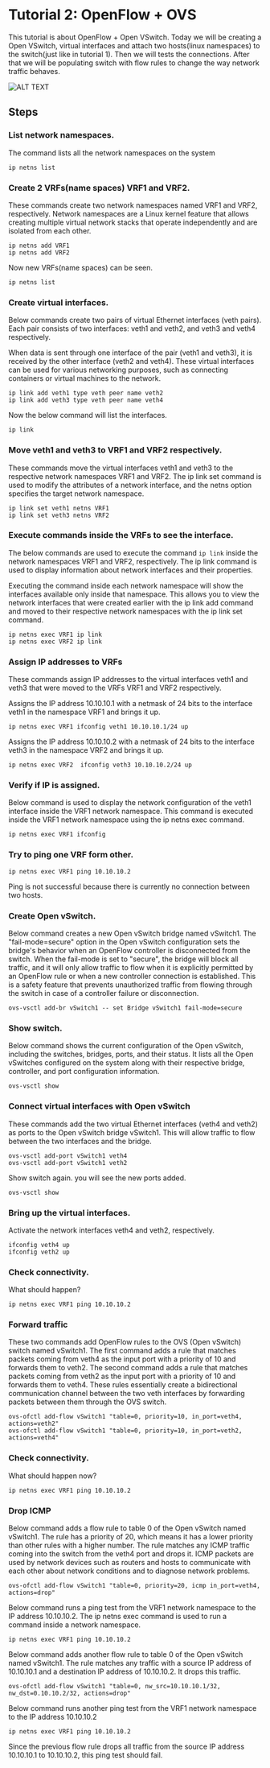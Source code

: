 # Tutorial 2: OpenFlow + OVS

This tutorial is about OpenFlow + Open VSwitch. Today we will be creating a Open VSwitch, virtual interfaces and attach two hosts(linux namespaces) to the switch(just like in tutorial 1). Then we will tests the connections. After that we will be populating switch with flow rules to change the way network traffic behaves.

![ALT TEXT](https://github.com/SNL-UCSB/cs-176b-tutorials-spring23/blob/main/tutorial1/image.png?raw=true)


## Steps

### List network namespaces.
The command lists all the network namespaces on the system
```
ip netns list
```
### Create 2 VRFs(name spaces) VRF1 and VRF2.
These commands create two network namespaces named VRF1 and VRF2, respectively. Network namespaces are a Linux kernel feature that allows creating multiple virtual network stacks that operate independently and are isolated from each other.

```
ip netns add VRF1
ip netns add VRF2
```
Now new VRFs(name spaces) can be seen.
```
ip netns list
```
### Create virtual interfaces.

Below commands create two pairs of virtual Ethernet interfaces (veth pairs). Each pair consists of two interfaces: veth1 and veth2, and veth3 and veth4 respectively.

When data is sent through one interface of the pair (veth1 and veth3), it is received by the other interface (veth2 and veth4). These virtual interfaces can be used for various networking purposes, such as connecting containers or virtual machines to the network.
```
ip link add veth1 type veth peer name veth2
ip link add veth3 type veth peer name veth4
```
Now the below command will list the interfaces.
```
ip link
```
### Move veth1 and veth3 to VRF1 and VRF2 respectively.

These commands move the virtual interfaces veth1 and veth3 to the respective network namespaces VRF1 and VRF2. The ip link set command is used to modify the attributes of a network interface, and the netns option specifies the target network namespace.
```
ip link set veth1 netns VRF1
ip link set veth3 netns VRF2
```
### Execute commands inside the VRFs to see the interface.
The below commands are used to execute the command `ip link` inside the network namespaces VRF1 and VRF2, respectively. The ip link command is used to display information about network interfaces and their properties.

Executing the command inside each network namespace will show the interfaces available only inside that namespace. This allows you to view the network interfaces that were created earlier with the ip link add command and moved to their respective network namespaces with the ip link set command.
```
ip netns exec VRF1 ip link
ip netns exec VRF2 ip link
```
### Assign IP addresses to VRFs
These commands assign IP addresses to the virtual interfaces veth1 and veth3 that were moved to the VRFs VRF1 and VRF2 respectively.

Assigns the IP address 10.10.10.1 with a netmask of 24 bits to the interface veth1 in the namespace VRF1 and brings it up.

```
ip netns exec VRF1 ifconfig veth1 10.10.10.1/24 up
```
Assigns the IP address 10.10.10.2 with a netmask of 24 bits to the interface veth3 in the namespace VRF2 and brings it up.
```
ip netns exec VRF2  ifconfig veth3 10.10.10.2/24 up
```
### Verify if IP is assigned.
Below command is used to display the network configuration of the veth1 interface inside the VRF1 network namespace. This command is executed inside the VRF1 network namespace using the ip netns exec command.
```
ip netns exec VRF1 ifconfig
```
### Try to ping one VRF form other.
```
ip netns exec VRF1 ping 10.10.10.2
```
Ping is not successful because there is currently no connection between two hosts.
### Create Open vSwitch.
Below command creates a new Open vSwitch bridge named vSwitch1. The "fail-mode=secure" option in the Open vSwitch configuration sets the bridge's behavior when an OpenFlow controller is disconnected from the switch. When the fail-mode is set to "secure", the bridge will block all traffic, and it will only allow traffic to flow when it is explicitly permitted by an OpenFlow rule or when a new controller connection is established. This is a safety feature that prevents unauthorized traffic from flowing through the switch in case of a controller failure or disconnection.

```
ovs-vsctl add-br vSwitch1 -- set Bridge vSwitch1 fail-mode=secure
```
### Show switch.
Below command shows the current configuration of the Open vSwitch, including the switches, bridges, ports, and their status. It lists all the Open vSwitches configured on the system along with their respective bridge, controller, and port configuration information.
```
ovs-vsctl show
```
### Connect virtual interfaces with Open vSwitch
These commands add the two virtual Ethernet interfaces (veth4 and veth2) as ports to the Open vSwitch bridge vSwitch1. This will allow traffic to flow between the two interfaces and the bridge.
```
ovs-vsctl add-port vSwitch1 veth4
ovs-vsctl add-port vSwitch1 veth2
```
Show switch again. you will see the new ports added.
```
ovs-vsctl show
```
### Bring up the virtual interfaces.
Activate the network interfaces veth4 and veth2, respectively.
```
ifconfig veth4 up
ifconfig veth2 up
```
### Check connectivity.

What should happen?
```
ip netns exec VRF1 ping 10.10.10.2
```

### Forward traffic
These two commands add OpenFlow rules to the OVS (Open vSwitch) switch named vSwitch1. The first command adds a rule that matches packets coming from veth4 as the input port with a priority of 10 and forwards them to veth2. The second command adds a rule that matches packets coming from veth2 as the input port with a priority of 10 and forwards them to veth4. These rules essentially create a bidirectional communication channel between the two veth interfaces by forwarding packets between them through the OVS switch.
```
ovs-ofctl add-flow vSwitch1 "table=0, priority=10, in_port=veth4, actions=veth2"
ovs-ofctl add-flow vSwitch1 "table=0, priority=10, in_port=veth2, actions=veth4"
```
### Check connectivity.
What should happen now?
```
ip netns exec VRF1 ping 10.10.10.2
```

### Drop ICMP
Below command adds a flow rule to table 0 of the Open vSwitch named vSwitch1. The rule has a priority of 20, which means it has a lower priority than other rules with a higher number. The rule matches any ICMP traffic coming into the switch from the veth4 port and drops it. ICMP packets are used by network devices such as routers and hosts to communicate with each other about network conditions and to diagnose network problems.
```
ovs-ofctl add-flow vSwitch1 "table=0, priority=20, icmp in_port=veth4, actions=drop"
```
Below command runs a ping test from the VRF1 network namespace to the IP address 10.10.10.2. The ip netns exec command is used to run a command inside a network namespace.
```
ip netns exec VRF1 ping 10.10.10.2
```
Below command adds another flow rule to table 0 of the Open vSwitch named vSwitch1. The rule matches any traffic with a source IP address of 10.10.10.1 and a destination IP address of 10.10.10.2. It drops this traffic.
```
ovs-ofctl add-flow vSwitch1 "table=0, nw_src=10.10.10.1/32, nw_dst=0.10.10.2/32, actions=drop"
```
Below command runs another ping test from the VRF1 network namespace to the IP address 10.10.10.2
```
ip netns exec VRF1 ping 10.10.10.2
```
Since the previous flow rule drops all traffic from the source IP address 10.10.10.1 to 10.10.10.2, this ping test should fail.
